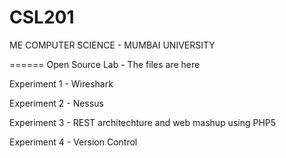 CSL201
======

ME COMPUTER SCIENCE - MUMBAI UNIVERSITY

======
Open Source Lab - The files are here

Experiment 1 - Wireshark

Experiment 2 - Nessus

Experiment 3 - REST architechture and web mashup using PHP5

Experiment 4 - Version Control
